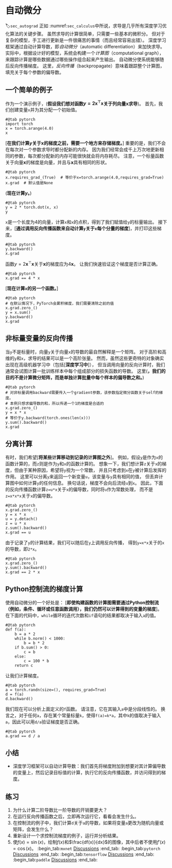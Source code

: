 # 自动微分
:label:`sec_autograd`
正如 :numref:`sec_calculus`中所说，求导是几乎所有深度学习优化算法的关键步骤。
虽然求导的计算很简单，只需要一些基本的微积分。
但对于复杂的模型，手工进行更新是一件很痛苦的事情（而且经常容易出错）。
深度学习框架通过自动计算导数，即*自动微分*（automatic differentiation）来加快求导。
实际中，根据设计好的模型，系统会构建一个*计算图*（computational graph），
来跟踪计算是哪些数据通过哪些操作组合起来产生输出。
自动微分使系统能够随后反向传播梯度。
这里，*反向传播*（backpropagate）意味着跟踪整个计算图，填充关于每个参数的偏导数。
## 一个简单的例子
作为一个演示例子，(**假设我们想对函数$y=2\mathbf{x}^{\top}\mathbf{x}$关于列向量$\mathbf{x}$求导**)。
首先，我们创建变量`x`并为其分配一个初始值。
```{.python .input}
#@tab pytorch
import torch
x = torch.arange(4.0)
x
```
[**在我们计算$y$关于$\mathbf{x}$的梯度之前，需要一个地方来存储梯度。**]
重要的是，我们不会在每次对一个参数求导时都分配新的内存。
因为我们经常会成千上万次地更新相同的参数，每次都分配新的内存可能很快就会将内存耗尽。
注意，一个标量函数关于向量$\mathbf{x}$的梯度是向量，并且与$\mathbf{x}$具有相同的形状。
```{.python .input}
#@tab pytorch
x.requires_grad_(True)  # 等价于x=torch.arange(4.0,requires_grad=True)
x.grad  # 默认值是None
```
(**现在计算$y$。**)
```{.python .input}
#@tab pytorch
y = 2 * torch.dot(x, x)
y
```
`x`是一个长度为4的向量，计算`x`和`x`的点积，得到了我们赋值给`y`的标量输出。
接下来，[**通过调用反向传播函数来自动计算`y`关于`x`每个分量的梯度**]，并打印这些梯度。
```{.python .input}
#@tab pytorch
y.backward()
x.grad
```
函数$y=2\mathbf{x}^{\top}\mathbf{x}$关于$\mathbf{x}$的梯度应为$4\mathbf{x}$。
让我们快速验证这个梯度是否计算正确。
```{.python .input}
#@tab pytorch
x.grad == 4 * x
```
[**现在计算`x`的另一个函数。**]
```{.python .input}
#@tab pytorch
# 在默认情况下，PyTorch会累积梯度，我们需要清除之前的值
x.grad.zero_()
y = x.sum()
y.backward()
x.grad
```
## 非标量变量的反向传播
当`y`不是标量时，向量`y`关于向量`x`的导数的最自然解释是一个矩阵。
对于高阶和高维的`y`和`x`，求导的结果可以是一个高阶张量。
然而，虽然这些更奇特的对象确实出现在高级机器学习中（包括[**深度学习中**]），
但当调用向量的反向计算时，我们通常会试图计算一批训练样本中每个组成部分的损失函数的导数。
这里(**，我们的目的不是计算微分矩阵，而是单独计算批量中每个样本的偏导数之和。**)
```{.python .input}
#@tab pytorch
# 对非标量调用backward需要传入一个gradient参数，该参数指定微分函数关于self的梯度。
# 本例只想求偏导数的和，所以传递一个1的梯度是合适的
x.grad.zero_()
y = x * x
# 等价于y.backward(torch.ones(len(x)))
y.sum().backward()
x.grad
```
## 分离计算
有时，我们希望[**将某些计算移动到记录的计算图之外**]。
例如，假设`y`是作为`x`的函数计算的，而`z`则是作为`y`和`x`的函数计算的。
想象一下，我们想计算`z`关于`x`的梯度，但由于某种原因，希望将`y`视为一个常数，
并且只考虑到`x`在`y`被计算后发挥的作用。
这里可以分离`y`来返回一个新变量`u`，该变量与`y`具有相同的值，
但丢弃计算图中如何计算`y`的任何信息。
换句话说，梯度不会向后流经`u`到`x`。
因此，下面的反向传播函数计算`z=u*x`关于`x`的偏导数，同时将`u`作为常数处理，
而不是`z=x*x*x`关于`x`的偏导数。
```{.python .input}
#@tab pytorch
x.grad.zero_()
y = x * x
u = y.detach()
z = u * x
z.sum().backward()
x.grad == u
```
由于记录了`y`的计算结果，我们可以随后在`y`上调用反向传播，
得到`y=x*x`关于的`x`的导数，即`2*x`。
```{.python .input}
#@tab pytorch
x.grad.zero_()
y.sum().backward()
x.grad == 2 * x
```
## Python控制流的梯度计算
使用自动微分的一个好处是：
[**即使构建函数的计算图需要通过Python控制流（例如，条件、循环或任意函数调用），我们仍然可以计算得到的变量的梯度**]。
在下面的代码中，`while`循环的迭代次数和`if`语句的结果都取决于输入`a`的值。
```{.python .input}
#@tab pytorch
def f(a):
    b = a * 2
    while b.norm() < 1000:
        b = b * 2
    if b.sum() > 0:
        c = b
    else:
        c = 100 * b
    return c
```
让我们计算梯度。
```{.python .input}
#@tab pytorch
a = torch.randn(size=(), requires_grad=True)
d = f(a)
d.backward()
```
我们现在可以分析上面定义的`f`函数。
请注意，它在其输入`a`中是分段线性的。
换言之，对于任何`a`，存在某个常量标量`k`，使得`f(a)=k*a`，其中`k`的值取决于输入`a`，因此可以用`d/a`验证梯度是否正确。
```{.python .input}
#@tab pytorch
a.grad == d / a
```
## 小结
* 深度学习框架可以自动计算导数：我们首先将梯度附加到想要对其计算偏导数的变量上，然后记录目标值的计算，执行它的反向传播函数，并访问得到的梯度。
## 练习
1. 为什么计算二阶导数比一阶导数的开销要更大？
1. 在运行反向传播函数之后，立即再次运行它，看看会发生什么。
1. 在控制流的例子中，我们计算`d`关于`a`的导数，如果将变量`a`更改为随机向量或矩阵，会发生什么？
1. 重新设计一个求控制流梯度的例子，运行并分析结果。
1. 使$f(x)=\sin(x)$，绘制$f(x)$和$\frac{df(x)}{dx}$的图像，其中后者不使用$f'(x)=\cos(x)$。
:begin_tab:`mxnet`
[Discussions](https://discuss.d2l.ai/t/1758)
:end_tab:
:begin_tab:`pytorch`
[Discussions](https://discuss.d2l.ai/t/1759)
:end_tab:
:begin_tab:`tensorflow`
[Discussions](https://discuss.d2l.ai/t/1757)
:end_tab:
:begin_tab:`paddle`
[Discussions](https://discuss.d2l.ai/t/11684)
:end_tab: